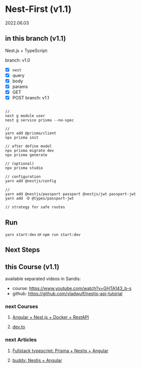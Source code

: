 # Nest-First (v1.1)
2022.06.03 

## in this branch (v1.1)

Nest.js + TypeScript:

branch: v1.0
* [x] `nest `
* [x] query
* [x] body
* [x] params
* [x] GET 
* [x] POST
branch: v1.1

```

// 
nest g module user
nest g service prisma --no-spec

// 
yarn add @prisma/client
npx prisma init

// after define model 
npx prisma migrate dev
npx prisma generate

// (optional)
npx prisma studio

// configuration
yarn add @nestjs/config

//
yarn add @nestjs/passport passport @nestjs/jwt passport-jwt
yarn add -D @types/passport-jwt

// strategy for safe routes
```

## Run

`yarn start:dev` or  `npm run start:dev`

## Next Steps

## this Course (v1.1)

available separated videos in Sandis:
* course: https://www.youtube.com/watch?v=GHTA143_b-s 
* github: https://github.com/vladwulf/nestjs-api-tutorial

### next Courses

1. [Angular + Nest.js + Docker + RestAPI](https://download.ir/udemy-nestjs-rest-apis-with-docker-a-practical-guide/)

2. [dev.to](https://dev.to/tkssharma/nest-js-advanced-course-coming-up-3ih9)

### next Articles

1. [Fullstack typescript: Prisma + Nestjs + Angular](https://www.prisma.io/blog/full-stack-typesafety-with-angular-nest-nx-and-prisma-CcMK7fbQfTWc)

2. [buddy: Nestjs + Angular](https://buddy.works/tutorials/build-a-full-stack-web-application-with-angular-7-and-nest-js)

